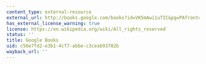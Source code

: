 ```yaml
---
content_type: external-resource
external_url: http://books.google.com/books?id=VK5mAwi1uTIC&pg=PAfrontcover
has_external_license_warning: true
license: https://en.wikipedia.org/wiki/All_rights_reserved
status: ''
title: Google Books
uid: c56e7fd2-e3b1-4cf7-abbe-c3ceab93782b
wayback_url: ''
---
```


